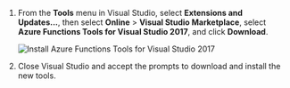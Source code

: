 1. From the **Tools** menu in Visual Studio, select **Extensions and Updates...**, then select **Online** > **Visual Studio Marketplace**, select **Azure Functions Tools for Visual Studio 2017**, and click **Download**.
 
    ![Install Azure Functions Tools for Visual Studio 2017](./media/functions-install-vstools/functions-vstools-install.png)

2. Close Visual Studio and accept the prompts to download and install the new tools. 